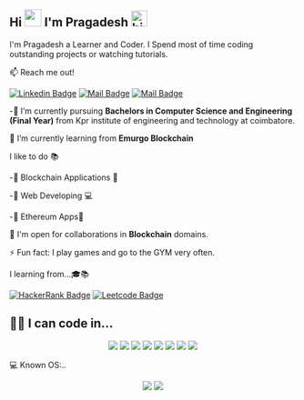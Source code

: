## Hi <img src="https://emojis.slackmojis.com/emojis/images/1536351075/4594/blob-wave.gif?1536351075" width="30px"> I'm Pragadesh <img src="https://emojis.slackmojis.com/emojis/images/1542340460/4963/blush.gif?1542340460" width="28px" alt="hi">

I'm Pragadesh a Learner and Coder. I Spend most of time coding outstanding projects or watching tutorials.

:mailbox: Reach me out!<br/>

[![Linkedin Badge](https://img.shields.io/badge/LinkedIn-0077B5?style=for-the-badge&logo=linkedin&logoColor=white)](https://www.linkedin.com/in/pragadesh-ps-b978a0191/)  [![Mail Badge](https://img.shields.io/badge/Instagram-E4405F?style=for-the-badge&logo=instagram&logoColor=white)](https://www.instagram.com/_.that_slaryl_boy._/)  [![Mail Badge](https://img.shields.io/badge/Gmail-D14836?style=for-the-badge&logo=gmail&logoColor=white)](mailto:pspragadesh001@gmail.com)

-🔭 I’m currently pursuing **Bachelors in Computer Science and Engineering (Final Year)** from Kpr institute of engineering and technology at coimbatore.

🌱 I’m currently learning from **Emurgo Blockchain**

I like to do :books:

-:small_blue_diamond: Blockchain Applications :iphone:<br/>

-:small_blue_diamond: Web Developing :computer: <br/>

-:small_blue_diamond: Ethereum Apps:small_orange_diamond:<br/>

👯 I'm open for collaborations in **Blockchain** domains.

⚡ Fun fact: I play games and go to the GYM very often.

I learning from...🎓📚

[![HackerRank Badge](https://img.shields.io/badge/-Hackerrank-2EC866?style=for-the-badge&logo=HackerRank&logoColor=white)](https://www.hackerrank.com/pspragadesh)  [![Leetcode Badge](https://img.shields.io/badge/-LeetCode-FFA116?style=for-the-badge&logo=LeetCode&logoColor=black)](https://leetcode.com/pspragadesh/)


## 👨‍💻 I can code in...
<p align="center">
 
<img src="https://img.shields.io/badge/python%20-%2314354C.svg?&style=for-the-badge&logo=python&logoColor=gold"/>
 <img src="https://img.shields.io/badge/html5%20-%23E34F26.svg?&style=for-the-badge&logo=html5&logoColor=white"/>
 <img src="https://img.shields.io/badge/css3%20-%231572B6.svg?&style=for-the-badge&logo=css3&logoColor=white"/>
  <img src="https://img.shields.io/badge/JavaScript-323330?style=for-the-badge&logo=javascript&logoColor=F7DF1E"/>
  <img src="https://img.shields.io/badge/Java-ED8B00?style=for-the-badge&logo=java&logoColor=white"/>
  <img src="https://img.shields.io/badge/Solidity-e6e6e6?style=for-the-badge&logo=solidity&logoColor=black"/>
  <img src="https://img.shields.io/badge/Node.js-339933?style=for-the-badge&logo=nodedotjs&logoColor=white"/>
  <img src="https://img.shields.io/badge/npm-CB3837?style=for-the-badge&logo=npm&logoColor=white"/>
</p>

:computer: Known OS:..
<p align="center">
  <img src="https://img.shields.io/badge/Windows-0078D6?style=for-the-badge&logo=windows&logoColor=white">
  <img src="https://img.shields.io/badge/Ubuntu-E95420?style=for-the-badge&logo=ubuntu&logoColor=white">
  </p>
  
 
